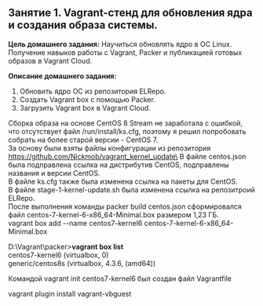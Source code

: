 ## Занятие 1. Vagrant-стенд для обновления ядра и создания образа системы. ##

**Цель домашнего задания:**
Научиться обновлять ядро в ОС Linux. Получение навыков работы с Vagrant, Packer и публикацией готовых образов в Vagrant Cloud.

**Описание домашнего задания:**
1. Обновить ядро ОС из репозитория ELRepo.
2. Создать Vagrant box c помощью Packer.
3. Загрузить Vagrant box в Vagrant Cloud.

Сборка образа на основе CentOS 8 Stream не заработала с ошибкой, что отсутствует файл /run/install/ks.cfg, поэтому я решил попробовать собрать на более старой версии - CentOS 7.\
За основу были взяты файлы конфигурации из репозитория https://github.com/Nickmob/vagrant_kernel_update\
В файле centos.json была подправлена ссылка на дистрибутив CentOS, подправлены названия и версии CentOS.\
В файле ks.cfg также была изменена ссылка на пакеты для CentOS.\
В файле stage-1-kernel-update.sh была изменена ссылка на репозитроий ELRepo.\
После выполнения команды packer build centos.json сформировался файл centos-7-kernel-6-x86_64-Minimal.box размером 1,23 ГБ.\
vagrant box add --name centos7-kernel6 centos-7-kernel-6-x86_64-Minimal.box

D:\Vagrant\packer>**vagrant box list**\
centos7-kernel6  (virtualbox, 0)\
generic/centos8s (virtualbox, 4.3.6, (amd64))

Командой vagrant init centos7-kernel6 был создан файл Vagrantfile

vagrant plugin install vagrant-vbguest
